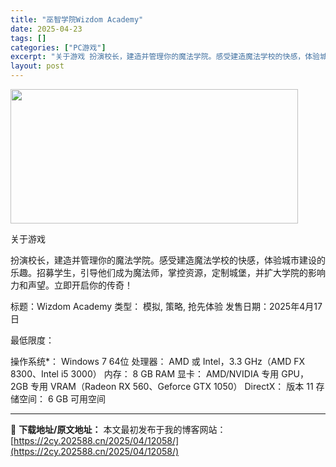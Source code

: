 ```yaml
---
title: "巫智学院Wizdom Academy"
date: 2025-04-23
tags: []
categories: ["PC游戏"]
excerpt: "关于游戏 扮演校长，建造并管理你的魔法学院。感受建造魔法学校的快感，体验城市建设的乐趣。招募学生，引导他们成为魔法师，掌控资源，定制城堡，并扩大学院的影响力和声望。立即开启你的传奇！ 标题：Wizdom Academy 类型： 模拟, 策略, 抢先体验 发售日期：2025年4月17日 最低限度： 操&hellip;"
layout: post
---
```


<img class="aligncenter size-full wp-image-12046" src="https://2cy.202588.cn/wp-content/uploads/2025/04/2025042314103018.webp" alt="" width="460" height="215" />

关于游戏

扮演校长，建造并管理你的魔法学院。感受建造魔法学校的快感，体验城市建设的乐趣。招募学生，引导他们成为魔法师，掌控资源，定制城堡，并扩大学院的影响力和声望。立即开启你的传奇！

标题：Wizdom Academy
类型： 模拟, 策略, 抢先体验
发售日期：2025年4月17日

最低限度：

操作系统*： Windows 7 64位
处理器： AMD 或 Intel，3.3 GHz（AMD FX 8300、Intel i5 3000）
内存： 8 GB RAM
显卡： AMD/NVIDIA 专用 GPU，2GB 专用 VRAM（Radeon RX 560、Geforce GTX 1050）
DirectX： 版本 11
存储空间： 6 GB 可用空间

---
📖 **下载地址/原文地址：** 本文最初发布于我的博客网站：[https://2cy.202588.cn/2025/04/12058/](https://2cy.202588.cn/2025/04/12058/)
